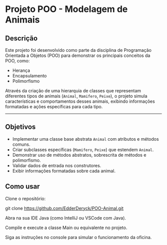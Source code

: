# Projeto POO - Modelagem de Animais

## Descrição

Este projeto foi desenvolvido como parte da disciplina de Programação Orientada a Objetos (POO) para demonstrar os principais conceitos da POO, como:

- Herança
- Encapsulamento
- Polimorfismo

Através da criação de uma hierarquia de classes que representam diferentes tipos de animais (`Animal`, `Mamifero`, `Peixe`), o projeto simula características e comportamentos desses animais, exibindo informações formatadas e ações específicas para cada tipo.

---

## Objetivos

- Implementar uma classe base abstrata `Animal` com atributos e métodos comuns.
- Criar subclasses específicas (`Mamifero`, `Peixe`) que estendem `Animal`.
- Demonstrar uso de métodos abstratos, sobrescrita de métodos e polimorfismo.
- Validar dados de entrada nos construtores.
- Exibir informações formatadas sobre cada animal.
## Como usar

Clone o repositório:

git clone https://github.com/EdderDeryck/POO-Animal.git


Abra na sua IDE Java (como IntelliJ ou VSCode com Java).

Compile e execute a classe Main ou equivalente no projeto.

Siga as instruções no console para simular o funcionamento da oficina.
